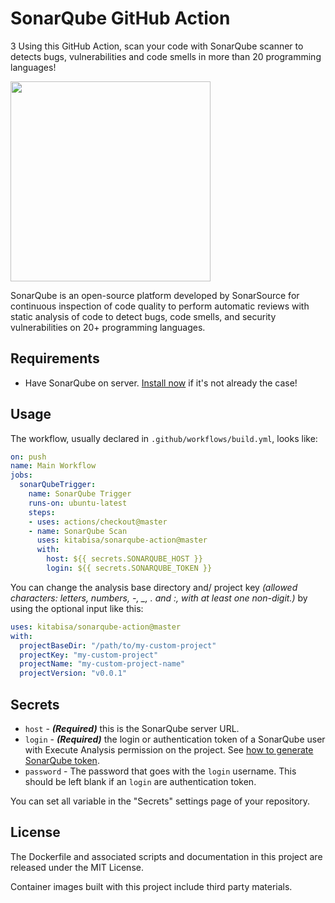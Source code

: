# SonarQube GitHub Action

3
Using this GitHub Action, scan your code with SonarQube scanner to detects bugs, vulnerabilities and code smells in more than 20 programming languages!

<img src="https://www.sonarqube.org/assets/logo-31ad3115b1b4b120f3d1efd63e6b13ac9f1f89437f0cf6881cc4d8b5603a52b4.svg" width="320px">

SonarQube is an open-source platform developed by SonarSource for continuous inspection of code quality to perform automatic reviews with static analysis of code to detect bugs, code smells, and security vulnerabilities on 20+ programming languages.

## Requirements

* Have SonarQube on server. [Install now](https://docs.sonarqube.org/latest/setup/install-server/) if it's not already the case!

## Usage

The workflow, usually declared in `.github/workflows/build.yml`, looks like:

```yaml
on: push
name: Main Workflow
jobs:
  sonarQubeTrigger:
    name: SonarQube Trigger
    runs-on: ubuntu-latest
    steps:
    - uses: actions/checkout@master
    - name: SonarQube Scan
      uses: kitabisa/sonarqube-action@master
      with:
        host: ${{ secrets.SONARQUBE_HOST }}
        login: ${{ secrets.SONARQUBE_TOKEN }}
```

You can change the analysis base directory and/ project key _(allowed characters: letters, numbers, -, \_, . and :, with at least one non-digit.)_ by using the optional input like this:

```yaml
uses: kitabisa/sonarqube-action@master
with:
  projectBaseDir: "/path/to/my-custom-project"
  projectKey: "my-custom-project"
  projectName: "my-custom-project-name"
  projectVersion: "v0.0.1"
```

## Secrets

- `host` - **_(Required)_** this is the SonarQube server URL.
- `login` - **_(Required)_** the login or authentication token of a SonarQube user with Execute Analysis permission on the project. See [how to generate SonarQube token](https://docs.sonarqube.org/latest/user-guide/user-token/).
- `password` - The password that goes with the `login` username. This should be left blank if an `login` are authentication token.

You can set all variable in the "Secrets" settings page of your repository.

## License

The Dockerfile and associated scripts and documentation in this project are released under the MIT License.

Container images built with this project include third party materials.
